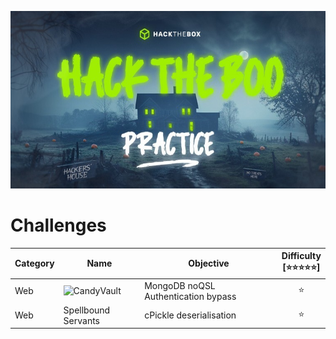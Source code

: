 ![hacktheboo](/images/hacktheboo.jpg)


# Challenges

| Category | Name | Objective | Difficulty <br /> [⭐⭐⭐⭐⭐] |
| -------- | ---- | --------- | :---------------------------: |
| Web     | ![CandyVault](/web/CandyVault) | MongoDB noQSL Authentication bypass | ⭐
| Web     | Spellbound Servants | cPickle deserialisation | ⭐




